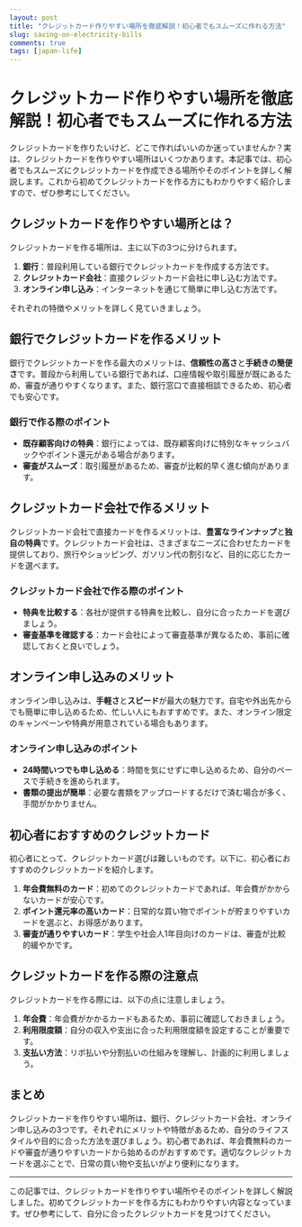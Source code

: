 ```yaml
---
layout: post
title: "クレジットカード作りやすい場所を徹底解説！初心者でもスムーズに作れる方法"
slug: saving-on-electricity-bills
comments: true
tags: [japan-life]
---
```

# クレジットカード作りやすい場所を徹底解説！初心者でもスムーズに作れる方法
<script async src="https://pagead2.googlesyndication.com/pagead/js/adsbygoogle.js?client=ca-pub-7886659064712565"
     crossorigin="anonymous"></script>
<!-- 광고2 -->
<ins class="adsbygoogle"
     style="display:block"
     data-ad-client="ca-pub-7886659064712565"
     data-ad-slot="1101493367"
     data-ad-format="auto"
     data-full-width-responsive="true"></ins>
<script>
     (adsbygoogle = window.adsbygoogle || []).push({});
</script>

クレジットカードを作りたいけど、どこで作ればいいのか迷っていませんか？実は、クレジットカードを作りやすい場所はいくつかあります。本記事では、初心者でもスムーズにクレジットカードを作成できる場所やそのポイントを詳しく解説します。これから初めてクレジットカードを作る方にもわかりやすく紹介しますので、ぜひ参考にしてください。

## クレジットカードを作りやすい場所とは？

クレジットカードを作る場所は、主に以下の3つに分けられます。

1. **銀行**：普段利用している銀行でクレジットカードを作成する方法です。
2. **クレジットカード会社**：直接クレジットカード会社に申し込む方法です。
3. **オンライン申し込み**：インターネットを通じて簡単に申し込む方法です。

それぞれの特徴やメリットを詳しく見ていきましょう。

## 銀行でクレジットカードを作るメリット

銀行でクレジットカードを作る最大のメリットは、**信頼性の高さ**と**手続きの簡便さ**です。普段から利用している銀行であれば、口座情報や取引履歴が既にあるため、審査が通りやすくなります。また、銀行窓口で直接相談できるため、初心者でも安心です。

### 銀行で作る際のポイント
- **既存顧客向けの特典**：銀行によっては、既存顧客向けに特別なキャッシュバックやポイント還元がある場合があります。
- **審査がスムーズ**：取引履歴があるため、審査が比較的早く進む傾向があります。

## クレジットカード会社で作るメリット
<script async src="https://pagead2.googlesyndication.com/pagead/js/adsbygoogle.js?client=ca-pub-7886659064712565"
     crossorigin="anonymous"></script>
<!-- 광고2 -->
<ins class="adsbygoogle"
     style="display:block"
     data-ad-client="ca-pub-7886659064712565"
     data-ad-slot="1101493367"
     data-ad-format="auto"
     data-full-width-responsive="true"></ins>
<script>
     (adsbygoogle = window.adsbygoogle || []).push({});
</script>
クレジットカード会社で直接カードを作るメリットは、**豊富なラインナップ**と**独自の特典**です。クレジットカード会社は、さまざまなニーズに合わせたカードを提供しており、旅行やショッピング、ガソリン代の割引など、目的に応じたカードを選べます。

### クレジットカード会社で作る際のポイント
- **特典を比較する**：各社が提供する特典を比較し、自分に合ったカードを選びましょう。
- **審査基準を確認する**：カード会社によって審査基準が異なるため、事前に確認しておくと良いでしょう。

## オンライン申し込みのメリット

オンライン申し込みは、**手軽さ**と**スピード**が最大の魅力です。自宅や外出先からでも簡単に申し込めるため、忙しい人にもおすすめです。また、オンライン限定のキャンペーンや特典が用意されている場合もあります。

### オンライン申し込みのポイント
- **24時間いつでも申し込める**：時間を気にせずに申し込めるため、自分のペースで手続きを進められます。
- **書類の提出が簡単**：必要な書類をアップロードするだけで済む場合が多く、手間がかかりません。

## 初心者におすすめのクレジットカード
<script async src="https://pagead2.googlesyndication.com/pagead/js/adsbygoogle.js?client=ca-pub-7886659064712565"
     crossorigin="anonymous"></script>
<!-- 광고2 -->
<ins class="adsbygoogle"
     style="display:block"
     data-ad-client="ca-pub-7886659064712565"
     data-ad-slot="1101493367"
     data-ad-format="auto"
     data-full-width-responsive="true"></ins>
<script>
     (adsbygoogle = window.adsbygoogle || []).push({});
</script>
初心者にとって、クレジットカード選びは難しいものです。以下に、初心者におすすめのクレジットカードを紹介します。

1. **年会費無料のカード**：初めてのクレジットカードであれば、年会費がかからないカードが安心です。
2. **ポイント還元率の高いカード**：日常的な買い物でポイントが貯まりやすいカードを選ぶと、お得感があります。
3. **審査が通りやすいカード**：学生や社会人1年目向けのカードは、審査が比較的緩やかです。

## クレジットカードを作る際の注意点

クレジットカードを作る際には、以下の点に注意しましょう。

1. **年会費**：年会費がかかるカードもあるため、事前に確認しておきましょう。
2. **利用限度額**：自分の収入や支出に合った利用限度額を設定することが重要です。
3. **支払い方法**：リボ払いや分割払いの仕組みを理解し、計画的に利用しましょう。

## まとめ

クレジットカードを作りやすい場所は、銀行、クレジットカード会社、オンライン申し込みの3つです。それぞれにメリットや特徴があるため、自分のライフスタイルや目的に合った方法を選びましょう。初心者であれば、年会費無料のカードや審査が通りやすいカードから始めるのがおすすめです。適切なクレジットカードを選ぶことで、日常の買い物や支払いがより便利になります。

<script async src="https://pagead2.googlesyndication.com/pagead/js/adsbygoogle.js?client=ca-pub-7886659064712565"
     crossorigin="anonymous"></script>
<!-- 광고2 -->
<ins class="adsbygoogle"
     style="display:block"
     data-ad-client="ca-pub-7886659064712565"
     data-ad-slot="1101493367"
     data-ad-format="auto"
     data-full-width-responsive="true"></ins>
<script>
     (adsbygoogle = window.adsbygoogle || []).push({});
</script>

---

この記事では、クレジットカードを作りやすい場所やそのポイントを詳しく解説しました。初めてクレジットカードを作る方にもわかりやすい内容となっています。ぜひ参考にして、自分に合ったクレジットカードを見つけてください。
<script async src="https://pagead2.googlesyndication.com/pagead/js/adsbygoogle.js?client=ca-pub-7886659064712565"
     crossorigin="anonymous"></script>
<!-- 광고2 -->
<ins class="adsbygoogle"
     style="display:block"
     data-ad-client="ca-pub-7886659064712565"
     data-ad-slot="1101493367"
     data-ad-format="auto"
     data-full-width-responsive="true"></ins>
<script>
     (adsbygoogle = window.adsbygoogle || []).push({});
</script>